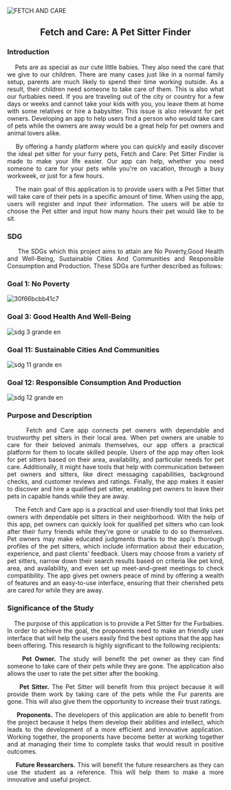 ![FETCH AND CARE](https://github.com/yanishiii/Fetch-and-Care-A-Pet-Sitter-Finder-in-Ibaan-Batangas/assets/91609880/9709d5e3-a5d1-409f-a393-d5de0f7a5ee4)
<h2 align="center">Fetch and Care: A Pet Sitter Finder

<h3> Introduction </h3> <i class="fa-solid fa-1"></i>

 <p align=justify>
&nbsp;&nbsp;&nbsp;&nbsp;Pets are as special as our cute little babies. They also need the care that we give to our children. There are many cases just like in a normal family setup, parents are much likely to spend their time working outside. As a result, their children need someone to take care of them. This is also what our furbabies need. If you are traveling out of the city or country for a few days or weeks and cannot take your kids with you, you leave them at home with some relatives or hire a babysitter. This issue is also relevant for pet owners. Developing an app to help users find a person who would take care of pets while the owners are away would be a great help for pet owners and animal lovers alike.
  
 <p align=justify>
&nbsp;&nbsp;&nbsp;&nbsp;By offering a handy platform where you can quickly and easily discover the ideal pet sitter for your furry pets, Fetch and Care: Pet Sitter Finder is made to make your life easier. Our app can help, whether you need someone to care for your pets while you're on vacation, through a busy workweek, or just for a few hours.
  
 <p align=justify>
&nbsp;&nbsp;&nbsp;&nbsp;The main goal of this application is to provide users with a Pet Sitter that will take care of their pets in a specific amount of time. When using the app, users will register and input their information. The users will be able to choose the Pet sitter and input how many hours their pet would like to be sit.


<h3> SDG </h3> <i class="fa-solid fa-1"></i>

<p align=justify> &nbsp;&nbsp;&nbsp;&nbsp; The SDGs which this project aims to attain are No Poverty,Good Health and Well-Being, Sustainable Cities And Communities and Responsible Consumption and Production. These SDGs are further described as follows:

<h3>Goal 1: No Poverty</h3> <i class="fa-solid fa-1"></i>

![30f66bcbb41c7](https://github.com/yanishiii/Fetch-and-Care-A-Pet-Sitter-Finder-in-Ibaan-Batangas/assets/91609880/92b66583-480c-45e9-9a55-2a71405aabb7)

<h3>Goal 3: Good Health And Well-Being</h3> <i class="fa-solid fa-1"></i>

![sdg 3 grande en](https://github.com/yanishiii/Fetch-and-Care-A-Pet-Sitter-Finder-in-Ibaan-Batangas/assets/91609880/c60a6f3f-2db8-447a-b546-c1c01f8d0070)

<h3>Goal 11: Sustainable Cities And Communities</h3> <i class="fa-solid fa-1"></i>

![sdg 11 grande en](https://github.com/yanishiii/Fetch-and-Care-A-Pet-Sitter-Finder-in-Ibaan-Batangas/assets/91609880/44ed2fe8-9461-494e-9da9-e6b3c9dc1e7d)

<h3>Goal 12: Responsible Consumption And Production</h3> <i class="fa-solid fa-1"></i>

![sdg 12 grande en](https://github.com/yanishiii/Fetch-and-Care-A-Pet-Sitter-Finder-in-Ibaan-Batangas/assets/91609880/24dcba90-0a00-4fb4-89c4-3757afa25542)

 <h3> Purpose and Description </h3> <i class="fa-solid fa-1"></i>
 
<p align=justify> &nbsp;&nbsp;&nbsp;&nbsp; Fetch and Care app connects pet owners with dependable and trustworthy pet sitters in their local area. When pet owners are unable to care for their beloved animals themselves, our app offers a practical platform for them to locate skilled people. Users of the app may often look for pet sitters based on their area, availability, and particular needs for pet care. Additionally, it might have tools that help with communication between pet owners and sitters, like direct messaging capabilities, background checks, and customer reviews and ratings. Finally, the app makes it easier to discover and hire a qualified pet sitter, enabling pet owners to leave their pets in capable hands while they are away.

<p align=justify> &nbsp;&nbsp;&nbsp;&nbsp;The Fetch and Care app is a practical and user-friendly tool that links pet owners with dependable pet sitters in their neighborhood. With the help of this app, pet owners can quickly look for qualified pet sitters who can look after their furry friends while they're gone or unable to do so themselves. Pet owners may make educated judgments thanks to the app's thorough profiles of the pet sitters, which include information about their education, experience, and past clients' feedback. Users may choose from a variety of pet sitters, narrow down their search results based on criteria like pet kind, area, and availability, and even set up meet-and-greet meetings to check compatibility. The  app gives pet owners peace of mind by offering a wealth of features and an easy-to-use interface, ensuring that their cherished pets are cared for while they are away.




 <h3> Significance of the Study </h3> <i class="fa-solid fa-1"></i>
 
<p align=justify> &nbsp;&nbsp;&nbsp;&nbsp;The purpose of this application is to provide a Pet Sitter for the Furbabies. In order to achieve the goal, the proponents need to make an friendly user interface that will help the users easily find the best options that the app has been offering. This research is highly significant to the following recipients:

<p align=justify><b> &nbsp;&nbsp;&nbsp;&nbsp; Pet Owner.</b> The study will benefit the pet owner as they can find someone to take care of their pets while they are gone. The application also allows the user to rate the pet sitter after the booking. 

<p align=justify><b> &nbsp;&nbsp;&nbsp;&nbsp; Pet Sitter.</b>  The Pet Sitter will benefit from this project because it will provide them work by taking care of the pets while the Fur parents are gone. This will also give them the opportunity to increase their trust ratings. 

<p align=justify><b> &nbsp;&nbsp;&nbsp;&nbsp; Proponents.</b> The developers of this application are able to benefit from the project because it helps them develop their abilities and intellect, which leads to the development of a more efficient and innovative application. Working together, the proponents have become better at working together and at managing their time to complete tasks that would result in positive outcomes.
 
<p align=justify><b> &nbsp;&nbsp;&nbsp;&nbsp; Future Researchers.</b> This will benefit the future researchers as they can use the student as a reference. This will help them to make a more innovative and useful project.

